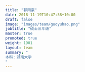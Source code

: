 ```yaml
---
title: "郭雨豪"
date: 2018-11-19T10:47:58+10:00
draft: false
image: "images/team/guoyuhao.png"
jobtitle: "硕士三年级"
master: true
promoted: true
weight: 1901
layout: team
summary: "
本科：湖南大学  
"
---
```

